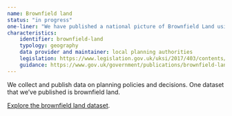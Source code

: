 ```yaml
---
name: Brownfield land
status: "in progress"
one-liner: "We have published a national picture of Brownfield Land using the registers Local Authorities currently maintain."
characteristics:
    identifier: brownfield-land
    typology: geography
    data provider and maintainer: local planning authorities
    legislation: https://www.legislation.gov.uk/uksi/2017/403/contents/made
    guidance: https://www.gov.uk/government/publications/brownfield-land-registers-data-standard/publish-your-brownfield-land-data
---
```


We collect and publish data on planning policies and decisions. One dataset that we’ve published is brownfield land.

[Explore the brownfield land dataset](https://digital-land.github.io/dataset/brownfield-land/).
